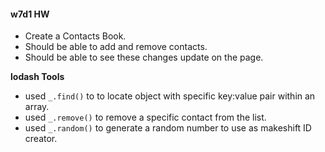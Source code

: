 #### w7d1 HW

* Create a Contacts Book.
* Should be able to add and remove contacts.
* Should be able to see these changes update on the page.


**lodash Tools**
* used `_.find()` to to locate object with specific key:value pair within an array.
* used `_.remove()` to remove a specific contact from the list.
* used `_.random()` to generate a random number to use as makeshift ID creator.